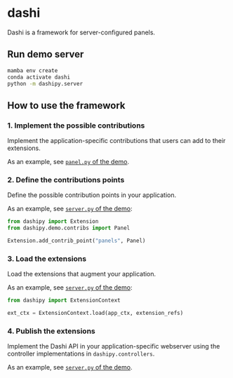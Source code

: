 # dashi 

Dashi is a framework for server-configured panels. 

## Run demo server

``` bash
mamba env create
conda activate dashi
python -m dashipy.server 
```

## How to use the framework

### 1. Implement the possible contributions

Implement the application-specific contributions that users 
can add to their extensions.

As an example, see [`panel.py` of the demo](dashipy/demo/contribs/panel.py).

### 2. Define the contributions points

Define the possible contribution points in your application.

As an example, see [`server.py` of the demo](dashipy/demo/server.py):

```python
from dashipy import Extension
from dashipy.demo.contribs import Panel

Extension.add_contrib_point("panels", Panel)
```

### 3. Load the extensions

Load the extensions that augment your application.

As an example, see [`server.py` of the demo](dashipy/demo/server.py):

```python
from dashipy import ExtensionContext

ext_ctx = ExtensionContext.load(app_ctx, extension_refs)
```

### 4. Publish the extensions 

Implement the Dashi API in your application-specific webserver using
the controller implementations in `dashipy.controllers`. 

As an example, see [`server.py` of the demo](dashipy/demo/server.py).

